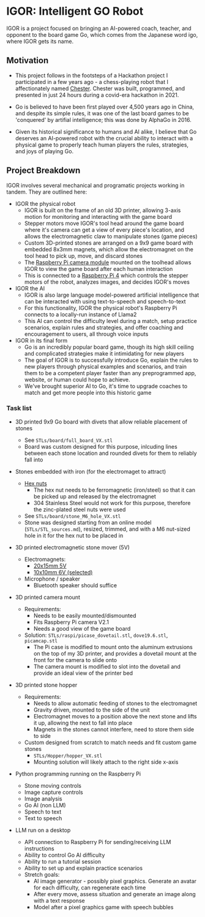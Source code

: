 # IGOR: Intelligent GO Robot

IGOR is a project focused on bringing an AI-powered coach, teacher, and opponent to the board game Go, which comes from the Japanese word igo, where IGOR gets its name.  

## Motivation
- This project follows in the footsteps of a Hackathon project I participated in a few years ago - a chess-playing robot that I affectionately named [Chester](https://github.com/Michael73MGD/light-blue). Chester was built, programmed, and presented in just 24 hours during a covid-era hackathon in 2021. 

- Go is believed to have been first played over 4,500 years ago in China, and despite its simple rules, it was one of the last board games to be 'conquered' by artifial intelligence; this was done by AlphaGo in 2016. 
- Given its historical significance to humans and AI alike, I believe that Go deserves an AI-powered robot with the crucial ability to interact with a physical game to properly teach human players the rules, strategies, and joys of playing Go. 


## Project Breakdown
IGOR involves several mechanical and programatic projects working in tandem. They are outlined here:

- IGOR the physical robot
    - IGOR is built on the frame of an old 3D printer, allowing 3-axis motion for monitoring and interacting with the game board
    - Stepper motors move IGOR's tool head around the game board where it's camera can get a view of every piece's location, and allows the electromagnetic claw to manipulate stones (game pieces)
    - Custom 3D-printed stones are arranged on a 9x9 game board with embedded 8x3mm magnets, which allow the electromagnet on the tool head to pick up, move, and discard stones
    - The [Raspberry Pi camera module](https://www.raspberrypi.com/products/camera-module-v2/) mounted on the toolhead allows IGOR to view the game board after each human interaction
    - This is connected to a [Raspberry Pi 4](https://www.raspberrypi.com/products/raspberry-pi-4-model-b/) which controls the stepper motors of the robot, analyzes images, and decides IGOR's moves
- IGOR the AI
    - IGOR is also large language model-powered artificial intelligence that can be interacted with using text-to-speech and speech-to-text
    - For this functionality, IGOR the physical robot's Raspberry Pi connects to a locally-run instance of Llama2
    - This AI can control the difficulty level during a match, setup practice scenarios, explain rules and strategies, and offer coaching and encouragement to users, all through voice inputs
- IGOR in its final form
    - Go is an incredibly popular board game, though its high skill ceiling and complicated strategies make it intimidating for new players
    - The goal of IGOR is to successfully introduce Go, explain the rules to new players through physical examples and scenarios, and train them to be a competent player faster than any preprogrammed app, website, or human could hope to achieve. 
    - We've brought superior AI to Go, it's time to upgrade coaches to match and get more people into this historic game

### Task list
- 3D printed 9x9 Go board with divets that allow reliable placement of stones
    - See `STLs/board/full_board_VX.stl`
    - Board was custom designed for this purpose, inlcuding lines between each stone location and rounded divets for them to reliably fall into
- Stones embedded with iron (for the electromaget to attract)
    - [Hex nuts](https://a.co/d/gF2kllP)
        - The hex nut needs to be ferromagnetic (iron/steel) so that it can be picked up and released by the electromagnet
        - 304 Stainless Steel would not work for this purpose, therefore the zinc-plated steel nuts were used
    - See `STLs/board/stone_M6_hole_VX.stl`
    - Stone was designed starting from an online model (`STLs/STL_sources.md`), resized, trimmed, and with a M6 nut-sized hole in it for the hex nut to be placed in
- 3D printed electromagnetic stone mover (5V)
    - Electromagnets:
        - [20x15mm 5V](https://www.aliexpress.us/item/2251832388745731.html?spm=a2g0o.productlist.main.5.27407c36e4VteU&algo_pvid=15f16463-5bf9-4efb-90dd-8b5989f0b145&algo_exp_id=15f16463-5bf9-4efb-90dd-8b5989f0b145-2&pdp_npi=4%40dis%21USD%211.70%211.19%21%21%211.70%21%21%402103226117002704286314718e21e3%2112000024164379351%21sea%21US%212673377647%21&curPageLogUid=9mks4d6E7IZy)
        - [10x10mm 6V (selected)](https://www.aliexpress.us/item/2251832637809479.html?spm=a2g0o.detail.0.0.34b53153CTKQpz&gps-id=pcDetailTopMoreOtherSeller&scm=1007.40050.362094.0&scm_id=1007.40050.362094.0&scm-url=1007.40050.362094.0&pvid=083fd9e9-f589-4a9c-b498-bd4fd91a01a6&_t=gps-id:pcDetailTopMoreOtherSeller,scm-url:1007.40050.362094.0,pvid:083fd9e9-f589-4a9c-b498-bd4fd91a01a6,tpp_buckets:668%232846%238112%231997&pdp_npi=4%40dis%21USD%212.50%211.97%21%21%212.50%21%21%402103011017002704501335673efcc1%2164932969706%21rec%21US%212673377647%21)
    - Microphone / speaker
        - Bluetooth speaker should suffice
- 3D printed camera mount
    - Requirements:
        - Needs to be easily mounted/dismounted
        - Fits Raspberry Pi camera V2.1
        - Needs a good view of the game board
    - Solution: `STLs/raspi/picase_dovetail.stl`, `dove19.6.stl`, `picamcap.stl`
        - The Pi case is modified to mount onto the aluminum extrusions on the top of my 3D printer, and provides a dovetail mount at the front for the camera to slide onto
        - The camera mount is modified to slot into the dovetail and provide an ideal view of the printer bed

- 3D printed stone hopper
    - Requirements:
        - Needs to allow automatic feeding of stones to the electromagnet
        - Gravity driven, mounted to the side of the unit
        - Electromagnet moves to a position above the next stone and lifts it up, allowing the next to fall into place
        - Magnets in the stones cannot interfere, need to store them side to side
    - Custom designed from scratch to match needs and fit custom game stones
        - `STLs/Hopper/hopper_VX.stl`
        - Mounting solution will likely attach to the right side x-axis 
- Python programming running on the Raspberry Pi
    - Stone moving controls
    - Image capture controls
    - Image analysis
    - Go AI (non LLM)
    - Speech to text
    - Text to speech
- LLM run on a desktop
    - API connection to Raspberry Pi for sending/receiving LLM instructions
    - Ability to control Go AI difficulty
    - Ability to run a tutorial session
    - Ability to set up and explain practice scenarios
    - Stretch goals:
        - AI image generator - possibly pixel graphics. Generate an avatar for each difficulty, can regenerate each time
        - After every move, assess situation and generate an image along with a text response 
        - Model after a pixel graphics game with speech bubbles 
